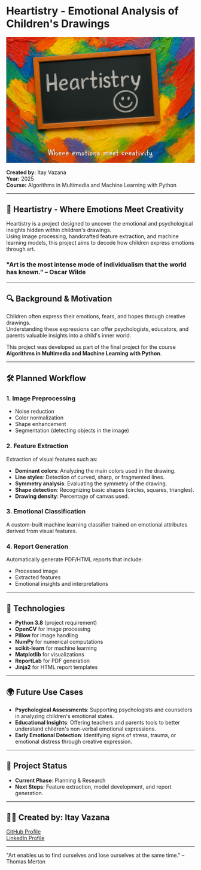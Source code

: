 
# Heartistry - Emotional Analysis of Children's Drawings

![Heartistry](assets/cover_image.png)

**Created by:** Itay Vazana  
**Year:** 2025  
**Course:** Algorithms in Multimedia and Machine Learning with Python

---

## 🌟 Heartistry - Where Emotions Meet Creativity

Heartistry is a project designed to uncover the emotional and psychological insights hidden within children's drawings.  
Using image processing, handcrafted feature extraction, and machine learning models, this project aims to decode how children express emotions through art.

### "Art is the most intense mode of individualism that the world has known." – Oscar Wilde

---

## 🔍 Background & Motivation

Children often express their emotions, fears, and hopes through creative drawings.  
Understanding these expressions can offer psychologists, educators, and parents valuable insights into a child's inner world.

This project was developed as part of the final project for the course **Algorithms in Multimedia and Machine Learning with Python**.

---

## 🛠️ Planned Workflow

### 1. **Image Preprocessing**
- Noise reduction
- Color normalization
- Shape enhancement
- Segmentation (detecting objects in the image)

### 2. **Feature Extraction**
Extraction of visual features such as:
- **Dominant colors**: Analyzing the main colors used in the drawing.
- **Line styles**: Detection of curved, sharp, or fragmented lines.
- **Symmetry analysis**: Evaluating the symmetry of the drawing.
- **Shape detection**: Recognizing basic shapes (circles, squares, triangles).
- **Drawing density**: Percentage of canvas used.

### 3. **Emotional Classification**
A custom-built machine learning classifier trained on emotional attributes derived from visual features.

### 4. **Report Generation**
Automatically generate PDF/HTML reports that include:
- Processed image
- Extracted features
- Emotional insights and interpretations

---

## 🧰 Technologies

- **Python 3.8** (project requirement)
- **OpenCV** for image processing
- **Pillow** for image handling
- **NumPy** for numerical computations
- **scikit-learn** for machine learning
- **Matplotlib** for visualizations
- **ReportLab** for PDF generation
- **Jinja2** for HTML report templates

---

## 🌍 Future Use Cases

- **Psychological Assessments**: Supporting psychologists and counselors in analyzing children's emotional states.
- **Educational Insights**: Offering teachers and parents tools to better understand children's non-verbal emotional expressions.
- **Early Emotional Detection**: Identifying signs of stress, trauma, or emotional distress through creative expression.

---

## 🚧 Project Status

- **Current Phase**: Planning & Research  
- **Next Steps**: Feature extraction, model development, and report generation.

---

## 👨‍💻 Created by: Itay Vazana

[GitHub Profile](https://github.com/your-github-profile)  
[LinkedIn Profile](https://www.linkedin.com/in/your-linkedin-profile)

---

"Art enables us to find ourselves and lose ourselves at the same time." – Thomas Merton
 